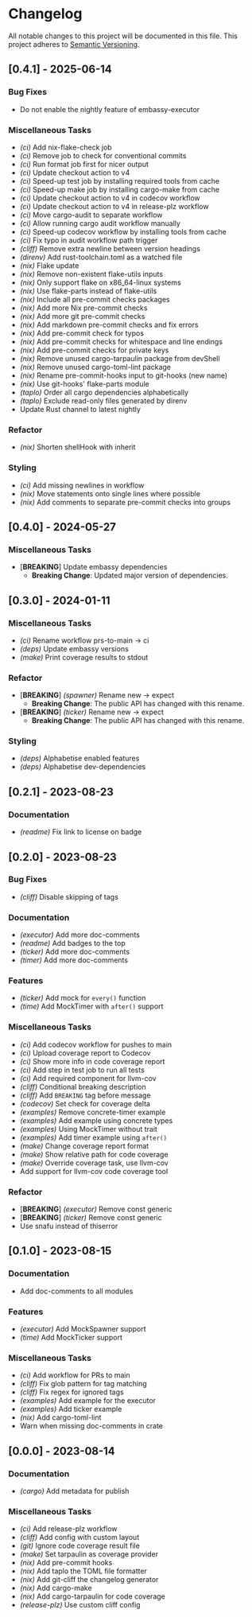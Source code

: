 # Changelog

All notable changes to this project will be documented in this file.
This project adheres to [Semantic Versioning](https://semver.org/spec/v2.0.0.html).

## [0.4.1] - 2025-06-14

### Bug Fixes

- Do not enable the nightly feature of embassy-executor

### Miscellaneous Tasks

- *(ci)* Add nix-flake-check job
- *(ci)* Remove job to check for conventional commits
- *(ci)* Run format job first for nicer output
- *(ci)* Update checkout action to v4
- *(ci)* Speed-up test job by installing required tools from cache
- *(ci)* Speed-up make job by installing cargo-make from cache
- *(ci)* Update checkout action to v4 in codecov workflow
- *(ci)* Update checkout action to v4 in release-plz workflow
- *(ci)* Move cargo-audit to separate workflow
- *(ci)* Allow running cargo audit workflow manually
- *(ci)* Speed-up codecov workflow by installing tools from cache
- *(ci)* Fix typo in audit workflow path trigger
- *(cliff)* Remove extra newline between version headings
- *(direnv)* Add rust-toolchain.toml as a watched file
- *(nix)* Flake update
- *(nix)* Remove non-existent flake-utils inputs
- *(nix)* Only support flake on x86_64-linux systems
- *(nix)* Use flake-parts instead of flake-utils
- *(nix)* Include all pre-commit checks packages
- *(nix)* Add more Nix pre-commit checks
- *(nix)* Add more git pre-commit checks
- *(nix)* Add markdown pre-commit checks and fix errors
- *(nix)* Add pre-commit check for typos
- *(nix)* Add pre-commit checks for whitespace and line endings
- *(nix)* Add pre-commit checks for private keys
- *(nix)* Remove unused cargo-tarpaulin package from devShell
- *(nix)* Remove unused cargo-toml-lint package
- *(nix)* Rename pre-commit-hooks input to git-hooks (new name)
- *(nix)* Use git-hooks' flake-parts module
- *(taplo)* Order all cargo dependencies alphabetically
- *(taplo)* Exclude read-only files generated by direnv
- Update Rust channel to latest nightly

### Refactor

- *(nix)* Shorten shellHook with inherit

### Styling

- *(ci)* Add missing newlines in workflow
- *(nix)* Move statements onto single lines where possible
- *(nix)* Add comments to separate pre-commit checks into groups


## [0.4.0] - 2024-05-27

### Miscellaneous Tasks

- \[**BREAKING**\] Update embassy dependencies
  - **Breaking Change**: Updated major version of dependencies.

## [0.3.0] - 2024-01-11

### Miscellaneous Tasks

- *(ci)* Rename workflow prs-to-main -> ci
- *(deps)* Update embassy versions
- *(make)* Print coverage results to stdout

### Refactor

- \[**BREAKING**\] *(spawner)* Rename new -> expect
  - **Breaking Change**: The public API has changed with this rename.
- \[**BREAKING**\] *(ticker)* Rename new -> expect
  - **Breaking Change**: The public API has changed with this rename.

### Styling

- *(deps)* Alphabetise enabled features
- *(deps)* Alphabetise dev-dependencies

## [0.2.1] - 2023-08-23

### Documentation

- *(readme)* Fix link to license on badge

## [0.2.0] - 2023-08-23

### Bug Fixes

- *(cliff)* Disable skipping of tags

### Documentation

- *(executor)* Add more doc-comments
- *(readme)* Add badges to the top
- *(ticker)* Add more doc-comments
- *(timer)* Add more doc-comments

### Features

- *(ticker)* Add mock for `every()` function
- *(time)* Add MockTimer with `after()` support

### Miscellaneous Tasks

- *(ci)* Add codecov workflow for pushes to main
- *(ci)* Upload coverage report to Codecov
- *(ci)* Show more info in code coverage report
- *(ci)* Add step in test job to run all tests
- *(ci)* Add required component for llvm-cov
- *(cliff)* Conditional breaking description
- *(cliff)* Add `BREAKING` tag before message
- *(codecov)* Set check for coverage delta
- *(examples)* Remove concrete-timer example
- *(examples)* Add example using concrete types
- *(examples)* Using MockTimer without trait
- *(examples)* Add timer example using `after()`
- *(make)* Change coverage report format
- *(make)* Show relative path for code coverage
- *(make)* Override coverage task, use llvm-cov
- Add support for llvm-cov code coverage tool

### Refactor

- \[**BREAKING**\] *(executor)* Remove const generic
- \[**BREAKING**\] *(ticker)* Remove const generic
- Use snafu instead of thiserror

## [0.1.0] - 2023-08-15

### Documentation

- Add doc-comments to all modules

### Features

- *(executor)* Add MockSpawner support
- *(time)* Add MockTicker support

### Miscellaneous Tasks

- *(ci)* Add workflow for PRs to main
- *(cliff)* Fix glob pattern for tag matching
- *(cliff)* Fix regex for ignored tags
- *(examples)* Add example for the executor
- *(examples)* Add ticker example
- *(nix)* Add cargo-toml-lint
- Warn when missing doc-comments in crate

## [0.0.0] - 2023-08-14

### Documentation

- *(cargo)* Add metadata for publish

### Miscellaneous Tasks

- *(ci)* Add release-plz workflow
- *(cliff)* Add config with custom layout
- *(git)* Ignore code coverage result file
- *(make)* Set tarpaulin as coverage provider
- *(nix)* Add pre-commit hooks
- *(nix)* Add taplo the TOML file formatter
- *(nix)* Add git-cliff the changelog generator
- *(nix)* Add cargo-make
- *(nix)* Add cargo-tarpaulin for code coverage
- *(release-plz)* Use custom cliff config
